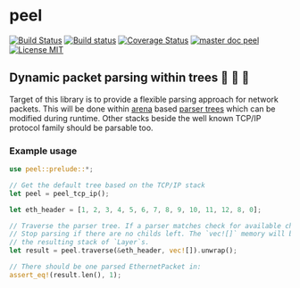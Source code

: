 # peel
[![Build Status](https://travis-ci.org/saschagrunert/peel.svg)](https://travis-ci.org/saschagrunert/peel) [![Build status](https://ci.appveyor.com/api/projects/status/i67yq6yij2k17iwc?svg=true)](https://ci.appveyor.com/project/saschagrunert/peel) [![Coverage Status](https://coveralls.io/repos/github/saschagrunert/peel/badge.svg?branch=master)](https://coveralls.io/github/saschagrunert/peel?branch=master) [![master doc peel](https://img.shields.io/badge/master_doc-peel-blue.svg)](https://saschagrunert.github.io/peel) [![License MIT](https://img.shields.io/badge/license-MIT-blue.svg)](https://github.com/saschagrunert/peel/blob/master/LICENSE)
## Dynamic packet parsing within trees 🌲 🌳 🌴
Target of this library is to provide a flexible parsing approach for network packets. This will be done within
[arena](https://en.wikipedia.org/wiki/Region-based_memory_management) based [parser trees](https://en.wikipedia.org/wiki/Parse_tree)
which can be modified during runtime. Other stacks beside the well known TCP/IP protocol family should be parsable too.

### Example usage
```rust
use peel::prelude::*;

// Get the default tree based on the TCP/IP stack
let peel = peel_tcp_ip();

let eth_header = [1, 2, 3, 4, 5, 6, 7, 8, 9, 10, 11, 12, 8, 0];

// Traverse the parser tree. If a parser matches check for available child parsers.
// Stop parsing if there are no childs left. The `vec![]` memory will be used for
// the resulting stack of `Layer`s.
let result = peel.traverse(&eth_header, vec![]).unwrap();

// There should be one parsed EthernetPacket in:
assert_eq!(result.len(), 1);
```
